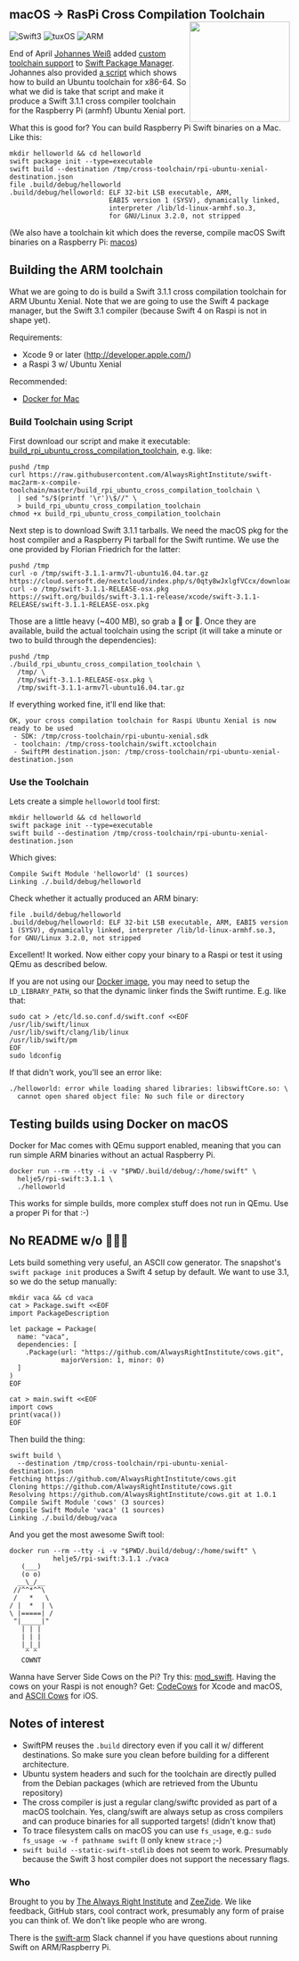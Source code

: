 <h2>macOS -> RasPi Cross Compilation Toolchain
  <img src="http://zeezide.com/img/rpi-swift.svg?2"
       align="right" width="180" height="180" />
</h2>

![Swift3](https://img.shields.io/badge/swift-3-blue.svg)
![tuxOS](https://img.shields.io/badge/os-Xenial-green.svg?style=flat)
![ARM](https://img.shields.io/badge/cpu-ARM-red.svg?style=flat)

End of April
[Johannes Weiß](https://github.com/weissi)
added
[custom toolchain support](https://github.com/apple/swift-package-manager/pull/1098)
to 
[Swift Package Manager](https://github.com/apple/swift-package-manager).
Johannes also provided 
[a script](https://github.com/apple/swift-package-manager/blob/master/Utilities/build_ubuntu_cross_compilation_toolchain)
which shows how to build an Ubuntu toolchain for x86-64.
So what we did is take that script and make it produce a Swift 3.1.1 cross 
compiler toolchain for the Raspberry Pi (armhf) Ubuntu Xenial port.

What this is good for?
You can build Raspberry Pi Swift binaries on a Mac. Like this:
```
mkdir helloworld && cd helloworld
swift package init --type=executable
swift build --destination /tmp/cross-toolchain/rpi-ubuntu-xenial-destination.json
file .build/debug/helloworld
.build/debug/helloworld: ELF 32-bit LSB executable, ARM, 
                         EABI5 version 1 (SYSV), dynamically linked, 
                         interpreter /lib/ld-linux-armhf.so.3, 
                         for GNU/Linux 3.2.0, not stripped
```

(We also have a toolchain kit which does the reverse, compile macOS Swift 
 binaries on a Raspberry Pi: [macos](macos/README.md))

## Building the ARM toolchain

What we are going to do is build a Swift 3.1.1 cross compilation toolchain
for ARM Ubuntu Xenial.
Note that we are going to use the Swift 4 package manager, but the Swift 3.1
compiler (because Swift 4 on Raspi is not in shape yet).

Requirements:
- Xcode 9 or later (http://developer.apple.com/)
- a Raspi 3 w/ Ubuntu Xenial

Recommended:
- [Docker for Mac](https://docs.docker.com/docker-for-mac/install/)

### Build Toolchain using Script

First download our script and make it executable:
[build_rpi_ubuntu_cross_compilation_toolchain](https://raw.githubusercontent.com/AlwaysRightInstitute/swift-mac2arm-x-compile-toolchain/master/build_rpi_ubuntu_cross_compilation_toolchain),
e.g. like:

```
pushd /tmp
curl https://raw.githubusercontent.com/AlwaysRightInstitute/swift-mac2arm-x-compile-toolchain/master/build_rpi_ubuntu_cross_compilation_toolchain \
  | sed "s/$(printf '\r')\$//" \
  > build_rpi_ubuntu_cross_compilation_toolchain
chmod +x build_rpi_ubuntu_cross_compilation_toolchain
```

Next step is to download Swift 3.1.1 tarballs. 
We need the macOS pkg for the host compiler and a Raspberry Pi tarball for the
Swift runtime. We use the one provided by Florian Friedrich for the latter:

```
pushd /tmp
curl -o /tmp/swift-3.1.1-armv7l-ubuntu16.04.tar.gz https://cloud.sersoft.de/nextcloud/index.php/s/0qty8wJxlgfVCcx/download
curl -o /tmp/swift-3.1.1-RELEASE-osx.pkg https://swift.org/builds/swift-3.1.1-release/xcode/swift-3.1.1-RELEASE/swift-3.1.1-RELEASE-osx.pkg
```
Those are a little heavy (~400 MB), so grab a 🍺 or 🍻.
Once they are available, build the actual toolchain using the script
(it will take a minute or two to build through the dependencies):

```
pushd /tmp
./build_rpi_ubuntu_cross_compilation_toolchain \
  /tmp/ \
  /tmp/swift-3.1.1-RELEASE-osx.pkg \
  /tmp/swift-3.1.1-armv7l-ubuntu16.04.tar.gz
```

If everything worked fine, it'll end like that:
```
OK, your cross compilation toolchain for Raspi Ubuntu Xenial is now ready to be used
 - SDK: /tmp/cross-toolchain/rpi-ubuntu-xenial.sdk
 - toolchain: /tmp/cross-toolchain/swift.xctoolchain
 - SwiftPM destination.json: /tmp/cross-toolchain/rpi-ubuntu-xenial-destination.json
```

### Use the Toolchain

Lets create a simple `helloworld` tool first:

```
mkdir helloworld && cd helloworld
swift package init --type=executable
swift build --destination /tmp/cross-toolchain/rpi-ubuntu-xenial-destination.json
```

Which gives:
```
Compile Swift Module 'helloworld' (1 sources)
Linking ./.build/debug/helloworld
```

Check whether it actually produced an ARM binary:
```
file .build/debug/helloworld
.build/debug/helloworld: ELF 32-bit LSB executable, ARM, EABI5 version 1 (SYSV), dynamically linked, interpreter /lib/ld-linux-armhf.so.3, for GNU/Linux 3.2.0, not stripped
```

Excellent! It worked. Now either copy your binary to a Raspi or test it using
QEmu as described below.

If you are not using our 
[Docker image](https://hub.docker.com/r/helje5/rpi-swift/),
you may need to setup the `LD_LIBRARY_PATH`, so that the dynamic linker finds
the Swift runtime. E.g. like that:

```
sudo cat > /etc/ld.so.conf.d/swift.conf <<EOF
/usr/lib/swift/linux
/usr/lib/swift/clang/lib/linux
/usr/lib/swift/pm
EOF
sudo ldconfig
```

If that didn't work, you'll see an error like:

    ./helloworld: error while loading shared libraries: libswiftCore.so: \
      cannot open shared object file: No such file or directory


## Testing builds using Docker on macOS

Docker for Mac comes with QEmu support enabled, meaning that you can run
simple ARM binaries without an actual Raspberry Pi.

```
docker run --rm --tty -i -v "$PWD/.build/debug/:/home/swift" \
  helje5/rpi-swift:3.1.1 \
  ./helloworld
```

This works for simple builds, more complex stuff does not run in QEmu. Use
a proper Pi for that :-)


## No README w/o 🐄🐄🐄

Lets build something very useful, an ASCII cow generator.
The snapshot's `swift package init` produces a Swift 4 setup by default.
We want to use 3.1, so we do the setup manually:

```
mkdir vaca && cd vaca
cat > Package.swift <<EOF
import PackageDescription

let package = Package(
  name: "vaca",
  dependencies: [
    .Package(url: "https://github.com/AlwaysRightInstitute/cows.git",
             majorVersion: 1, minor: 0)
  ]
)
EOF

cat > main.swift <<EOF
import cows
print(vaca())
EOF
```

Then build the thing:

```
swift build \
  --destination /tmp/cross-toolchain/rpi-ubuntu-xenial-destination.json
Fetching https://github.com/AlwaysRightInstitute/cows.git
Cloning https://github.com/AlwaysRightInstitute/cows.git
Resolving https://github.com/AlwaysRightInstitute/cows.git at 1.0.1
Compile Swift Module 'cows' (3 sources)
Compile Swift Module 'vaca' (1 sources)
Linking ./.build/debug/vaca
```

And you get the most awesome Swift tool:

```
docker run --rm --tty -i -v "$PWD/.build/debug/:/home/swift" \
           helje5/rpi-swift:3.1.1 ./vaca
   (___)
   (o o)
  __\_/__
 //^^*^^\
 /   *   \
/ |  *  | \
\ |=====| /
 "|_____|"
   | | |
   | | |
   |_|_|
    ^ ^
   COWNT
```

Wanna have Server Side Cows on the Pi? Try this:
[mod_swift](http://mod-swift.org/raspberrypi/).
Having the cows on your Raspi is not enough?
Get: [CodeCows](https://itunes.apple.com/de/app/codecows/id1176112058) 
for Xcode and macOS,
and [ASCII Cows](https://itunes.apple.com/de/app/ascii-cows/id1176152684)
for iOS.


## Notes of interest

- SwiftPM reuses the `.build` directory even if you call it w/ 
  different destinations. So make sure you clean before building for a
  different architecture.
- Ubuntu system headers and such for the toolchain are directly pulled
  from the Debian packages (which are retrieved from the Ubuntu repository)
- The cross compiler is just a regular clang/swiftc provided as part of
  a macOS toolchain. Yes, clang/swift are always setup as cross compilers
  and can produce binaries for all supported targets! (didn't know that)
- To trace filesystem calls on macOS you can use `fs_usage`, e.g.:
  `sudo fs_usage -w -f pathname swift` (I only knew `strace` ;-)
- `swift build --static-swift-stdlib` does not seem to work. Presumably because
  the Swift 3 host compiler does not support the necessary flags.

### Who

Brought to you by
[The Always Right Institute](http://www.alwaysrightinstitute.com)
and
[ZeeZide](http://zeezide.de).
We like feedback, GitHub stars, cool contract work,
presumably any form of praise you can think of.
We don't like people who are wrong.

There is the [swift-arm](https://slackpass.io/swift-arm) Slack channel
if you have questions about running Swift on ARM/Raspberry Pi.
